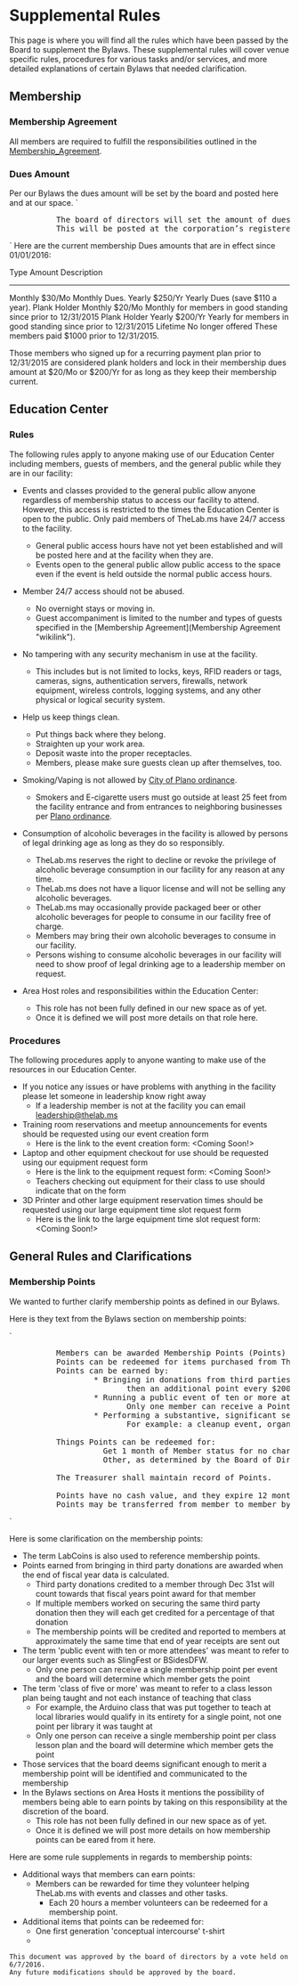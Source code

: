 Supplemental Rules
==================

This page is where you will find all the rules which have been passed by
the Board to supplement the Bylaws. These supplemental rules will cover
venue specific rules, procedures for various tasks and/or services, and
more detailed explanations of certain Bylaws that needed clarification.

Membership
----------

### Membership Agreement

All members are required to fulfill the responsibilities outlined in the
[Membership\_Agreement](Membership_Agreement "wikilink").

### Dues Amount

Per our Bylaws the dues amount will be set by the board and posted here
and at our space. `
<pre>
          The board of directors will set the amount of dues required for membership. 
          This will be posted at the corporation’s registered location and on the membership application forms.
</pre>
` Here are the current membership Dues amounts that are in effect since
01/01/2016:

  Type                   Amount              Description
  ---------------------- ------------------- ----------------------------------------------------------------
  Monthly                \$30/Mo             Monthly Dues.
  Yearly                 \$250/Yr            Yearly Dues (save \$110 a year).
  Plank Holder Monthly   \$20/Mo             Monthly for members in good standing since prior to 12/31/2015
  Plank Holder Yearly    \$200/Yr            Yearly for members in good standing since prior to 12/31/2015
  Lifetime               No longer offered   These members paid \$1000 prior to 12/31/2015.

Those members who signed up for a recurring payment plan prior to
12/31/2015 are considered plank holders and lock in their membership
dues amount at \$20/Mo or \$200/Yr for as long as they keep their
membership current.

Education Center
----------------

### Rules

The following rules apply to anyone making use of our Education Center
including members, guests of members, and the general public while they
are in our facility:

-   Events and classes provided to the general public allow anyone
    regardless of membership status to access our facility to attend.
    However, this access is restricted to the times the Education Center
    is open to the public. Only paid members of TheLab.ms have 24/7
    access to the facility.
    -   General public access hours have not yet been established and
        will be posted here and at the facility when they are.
    -   Events open to the general public allow public access to the
        space even if the event is held outside the normal public access
        hours.

-   Member 24/7 access should not be abused.
    -   No overnight stays or moving in.
    -   Guest accompaniment is limited to the number and types of guests
        specified in the [Membership
        Agreement](Membership Agreement "wikilink").

-   No tampering with any security mechanism in use at the facility.
    -   This includes but is not limited to locks, keys, RFID readers or
        tags, cameras, signs, authentication servers, firewalls, network
        equipment, wireless controls, logging systems, and any other
        physical or logical security system.

-   Help us keep things clean.
    -   Put things back where they belong.
    -   Straighten up your work area.
    -   Deposit waste into the proper receptacles.
    -   Members, please make sure guests clean up after themselves, too.

-   Smoking/Vaping is not allowed by [City of Plano
    ordinance](https://www.municode.com/library/tx/plano/codes/code_of_ordinances?nodeId=PTIICOOR_CH14OFIS_ARTIVSM).
    -   Smokers and E-cigarette users must go outside at least 25 feet
        from the facility entrance and from entrances to neighboring
        businesses per [Plano
        ordinance](https://www.municode.com/library/tx/plano/codes/code_of_ordinances?nodeId=PTIICOOR_CH14OFIS_ARTIVSM_S14-67PLWHSMISPR).

-   Consumption of alcoholic beverages in the facility is allowed by
    persons of legal drinking age as long as they do so responsibly.
    -   TheLab.ms reserves the right to decline or revoke the privilege
        of alcoholic beverage consumption in our facility for any reason
        at any time.
    -   TheLab.ms does not have a liquor license and will not be selling
        any alcoholic beverages.
    -   TheLab.ms may occasionally provide packaged beer or other
        alcoholic beverages for people to consume in our facility free
        of charge.
    -   Members may bring their own alcoholic beverages to consume in
        our facility.
    -   Persons wishing to consume alcoholic beverages in our facility
        will need to show proof of legal drinking age to a leadership
        member on request.

-   Area Host roles and responsibilities within the Education Center:
    -   This role has not been fully defined in our new space as of yet.
    -   Once it is defined we will post more details on that role here.

### Procedures

The following procedures apply to anyone wanting to make use of the
resources in our Education Center.

-   If you notice any issues or have problems with anything in the
    facility please let someone in leadership know right away
    -   If a leadership member is not at the facility you can email
        leadership@thelab.ms
-   Training room reservations and meetup announcements for events
    should be requested using our event creation form
    -   Here is the link to the event creation form: <Coming Soon!>
-   Laptop and other equipment checkout for use should be requested
    using our equipment request form
    -   Here is the link to the equipment request form: <Coming Soon!>
    -   Teachers checking out equipment for their class to use should
        indicate that on the form
-   3D Printer and other large equipment reservation times should be
    requested using our large equipment time slot request form
    -   Here is the link to the large equipment time slot request form:
        <Coming Soon!>

General Rules and Clarifications
--------------------------------

### Membership Points

We wanted to further clarify membership points as defined in our Bylaws.

Here is they text from the Bylaws section on membership points:

`
<pre>
          Members can be awarded Membership Points (Points) for various things they do that benefit the space. 
          Points can be redeemed for items purchased from TheLab.ms and/or used to reduce a member's dues. 
          Points can be earned by:
                  * Bringing in donations from third parties (cumulative throughout the year) $100 gets 1 Point, 
                         then an additional point every $200 thereafter.
                  * Running a public event of ten or more attendees or class of five or more earns 1 Point. 
                         Only one member can receive a Point award per event or class.
                  * Performing a substantive, significant service to TheLAB.MS (as determined by the Board of Directors). 
                         For example: a cleanup event, organizing a large scale party, donor event, etc.

          Things Points can be redeemed for:
                    Get 1 month of Member status for no charge.
                    Other, as determined by the Board of Directors.

          The Treasurer shall maintain record of Points.

          Points have no cash value, and they expire 12 months after issuance. 
          Points may be transferred from member to member by contacting the Treasurer.
</pre>
`

Here is some clarification on the membership points:

-   The term LabCoins is also used to reference membership points.
-   Points earned from bringing in third party donations are awarded
    when the end of fiscal year data is calculated.
    -   Third party donations credited to a member through Dec 31st will
        count towards that fiscal years point award for that member
    -   If multiple members worked on securing the same third party
        donation then they will each get credited for a percentage of
        that donation
    -   The membership points will be credited and reported to members
        at approximately the same time that end of year receipts are
        sent out
-   The term 'public event with ten or more attendees' was meant to
    refer to our larger events such as SlingFest or BSidesDFW.
    -   Only one person can receive a single membership point per event
        and the board will determine which member gets the point
-   The term 'class of five or more' was meant to refer to a class
    lesson plan being taught and not each instance of teaching that
    class
    -   For example, the Arduino class that was put together to teach at
        local libraries would qualify in its entirety for a single
        point, not one point per library it was taught at
    -   Only one person can receive a single membership point per class
        lesson plan and the board will determine which member gets the
        point
-   Those services that the board deems significant enough to merit a
    membership point will be identified and communicated to the
    membership
-   In the Bylaws sections on Area Hosts it mentions the possibility of
    members being able to earn points by taking on this responsibility
    at the discretion of the board.
    -   This role has not been fully defined in our new space as of yet.
    -   Once it is defined we will post more details on how membership
        points can be eared from it here.

Here are some rule supplements in regards to membership points:

-   Additional ways that members can earn points:
    -   Members can be rewarded for time they volunteer helping
        TheLab.ms with events and classes and other tasks.
        -   Each 20 hours a member volunteers can be redeemed for a
            membership point.
-   Additional items that points can be redeemed for:
    -   One first generation 'conceptual intercourse' t-shirt
    -   <More To Come Soon>

<!-- -->

    This document was approved by the board of directors by a vote held on 6/7/2016.
    Any future modifications should be approved by the board.
